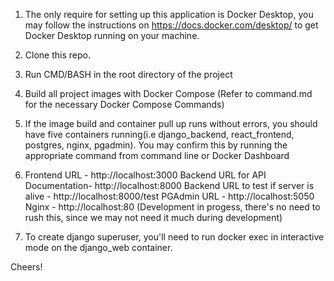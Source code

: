 1. The only require for setting up this application is Docker Desktop, you may follow the instructions on https://docs.docker.com/desktop/ to get Docker Desktop running on your machine.

2. Clone this repo.

3. Run CMD/BASH in the root directory of the project

4. Build all project images with Docker Compose (Refer to command.md for the necessary Docker Compose Commands)

5. If the image build and container pull up runs without errors, you should have five containers running(i.e django_backend, react_frontend, postgres, nginx, pgadmin). You may confirm this by running the appropriate command from command line or Docker Dashboard

6. Frontend URL - http://localhost:3000
   Backend URL for API Documentation- http://localhost:8000 
   Backend URL to test if server is alive - http://localhost:8000/test
   PGAdmin URL - http://localhost:5050
   Nginx - http://localhost:80 (Development in progess, there's no need to rush this, since we may not need it much during development)

7. To create django superuser, you'll need to run docker exec in interactive mode on the django_web container.

Cheers!